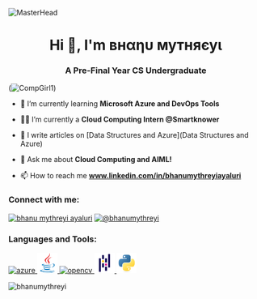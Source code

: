 ![MasterHead](https://user-images.githubusercontent.com/82871294/179747972-318a5c5c-9798-4f2a-94f3-8015f313bebd.jpg)

<h1 align="center">Hi 👋, I'm внαηυ мутняєуι</h1>
<h3 align="center">A Pre-Final Year CS Undergraduate</h3>

<img align= "left">(![CompGirl1](https://user-images.githubusercontent.com/82871294/180243765-dd87071a-6d50-45f4-90b4-9de2a96b131d.gif))</img>
- 🌱 I’m currently learning **Microsoft Azure and DevOps Tools**

- 👨‍💻 I’m currently a **Cloud Computing Intern @Smartknower**

- 📝 I write articles on [Data Structures and Azure](Data Structures and Azure)

- 💬 Ask me about **Cloud Computing and AIML!**

- 📫 How to reach me **www.linkedin.com/in/bhanumythreyiayaluri**

<h3 align="left">Connect with me:</h3>
<p align="left">
<a href="https://www.linkedin.com/in/bhanumythreyiayaluri/" target="blank"><img align="center" src="https://raw.githubusercontent.com/rahuldkjain/github-profile-readme-generator/master/src/images/icons/Social/linked-in-alt.svg" alt="bhanu mythreyi ayaluri" height="30" width="40" /></a>
<a href="https://medium.com/@bhanumythreyi" target="blank"><img align="center" src="https://raw.githubusercontent.com/rahuldkjain/github-profile-readme-generator/master/src/images/icons/Social/medium.svg" alt="@bhanumythreyi" height="30" width="40" /></a>
</p>

<h3 align="left">Languages and Tools:</h3>
<p align="left"> <a href="https://azure.microsoft.com/en-in/" target="_blank" rel="noreferrer"> <img src="https://www.vectorlogo.zone/logos/microsoft_azure/microsoft_azure-icon.svg" alt="azure" width="40" height="40"/> </a> <a href="https://www.java.com" target="_blank" rel="noreferrer"> <img src="https://raw.githubusercontent.com/devicons/devicon/master/icons/java/java-original.svg" alt="java" width="40" height="40"/> </a> <a href="https://opencv.org/" target="_blank" rel="noreferrer"> <img src="https://www.vectorlogo.zone/logos/opencv/opencv-icon.svg" alt="opencv" width="40" height="40"/> </a> <a href="https://pandas.pydata.org/" target="_blank" rel="noreferrer"> <img src="https://raw.githubusercontent.com/devicons/devicon/2ae2a900d2f041da66e950e4d48052658d850630/icons/pandas/pandas-original.svg" alt="pandas" width="40" height="40"/> </a> <a href="https://www.python.org" target="_blank" rel="noreferrer"> <img src="https://raw.githubusercontent.com/devicons/devicon/master/icons/python/python-original.svg" alt="python" width="40" height="40"/> </a> </p>

<p><img align="center" src="https://github-readme-stats.vercel.app/api/top-langs?username=bhanumythreyi&show_icons=true&locale=en&layout=compact" alt="bhanumythreyi" /></p>
